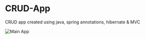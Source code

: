 # CRUD-App
CRUD app created using java, spring annotations, hibernate & MVC

![Main App](/relative/path/to/main.jpg?raw=true "Optional Title")
